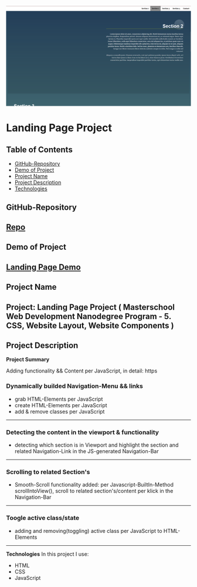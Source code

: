 ![Landing Page Poject Screenshot](./img/landingPagev2Screenshot.png)
# Landing Page Project

## Table of Contents

* [GitHub-Repository](#githubRepository)
* [Demo of Project](#demoOfProject)
* [Project Name](#projectName)
* [Project Description](#projectDescription)
* [Technologies](#technologies)

## GitHub-Repository
[Repo](https://github.com/HaYaDa/landing-pagev2-master)
---
## Demo of Project
[Landing Page Demo](https://hayada.github.io/landing-pagev2-master/)
---
## Project Name
**Project:** Landing Page Project ( Masterschool Web Development Nanodegree Program - 5. CSS, Website Layout, Website Components )
---
## Project Description
**Project Summary**

Adding functionality && Content per JavaScript, in detail: https

### Dynamically builded Navigation-Menu && links
- grab HTML-Elements per JavaScript
- create HTML-Elements per JavaScript
- add & remove classes per JavaScript 
---

### Detecting the content in the viewport & functionality 
- detecting which section is in Viewport and highlight the section and related Navigation-Link in the JS-generated Navigation-Bar
---

### Scrolling to related Section's
- Smooth-Scroll functionality added: per Javascript-BuiltIn-Method scrollIntoView(), scroll to related section's/content per klick in the Navigation-Bar
---

### Toogle active class/state
- adding and removing(toggling) active class per JavaScript to HTML-Elements
---

<!-- This project aims to give us **real-world scenarios of manipulating the DOM**. The functionality we will be using serves two purposes: to prepare us for *appending dynamically added data to the DOM*, and to show us *how javascript can improve the usability* of an otherwise static site. This project barely touches the surface of what is possible, but it does use some incredibly common events, methods, and logic. -->

**Technologies**
In this project I use: <br>
- HTML
- CSS
- JavaScript

